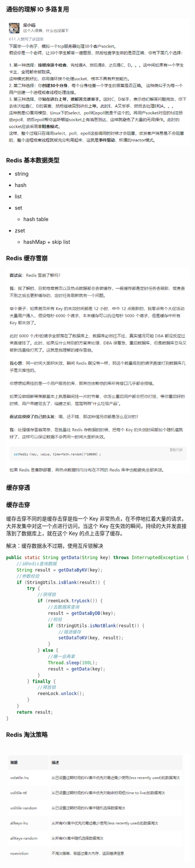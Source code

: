 ### 通俗的理解 IO 多路复用

![image-20200320134331937](../.vuepress/public/image-20200320134331937.png)

### Redis 基本数据类型

- string

  <!-- <img src="../.vuepress/public/16458d666d851a12" alt="img" style="zoom:80%;" /> -->

- hash

- list

  <!-- <img src="../.vuepress/public/1645918c2cdf772e" alt="img" style="zoom:80%;" /> -->

- set

  - hash table

- zset

  - hashMap + skip list

### Redis 缓存雪崩

![image-20200424100104787](../.vuepress/public/image-20200424100104787.png)

### 缓存穿透

### 缓存击穿

缓存击穿不同的是缓存击穿是指一个 Key 非常热点，在不停地扛着大量的请求，大并发集中对这一个点进行访问，当这个 Key 在失效的瞬间，持续的大并发直接落到了数据库上，就在这个 Key 的点上击穿了缓存。

解决：缓存数据永不过期，使用互斥锁解决

```java
public static String getData(String key) throws InterruptedException {
    //从Redis查询数据
    String result = getDataByKV(key);
    //参数校验
    if (StringUtils.isBlank(result)) {
        try {
            //获得锁
            if (reenLock.tryLock()) {
                //去数据库查询
                result = getDataByDB(key);
                //校验
                if (StringUtils.isNotBlank(result)) {
                    //插进缓存
                    setDataToKV(key, result);
                }
            } else {
                //睡一会再拿
                Thread.sleep(100L);
                result = getData(key);
            }
        } finally {
            //释放锁
            reenLock.unlock();
        }
    }
    return result;
}

```

### Redis 淘汰策略

# ![img](../.vuepress/public/17197e16bca956bb)
